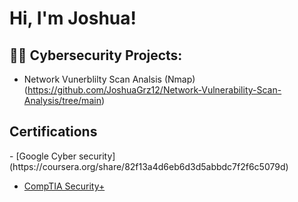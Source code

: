 <h1>Hi, I'm Joshua! </h1>

<h2>👨‍💻 Cybersecurity Projects:</h2>

- Network Vunerblilty Scan Analsis (Nmap)</b>(https://github.com/JoshuaGrz12/Network-Vulnerability-Scan-Analysis/tree/main)

<h2>Certifications</h2>
- [Google Cyber security](https://coursera.org/share/82f13a4d6eb6d3d5abbdc7f2f6c5079d)

- [CompTIA Security+](https://www.credly.com/badges/79e93e13-d55e-4792-ac4d-736eff5ffdb7/public_url)


<!--


Here are some ideas to get you started:

- 🔭 I’m currently working on ...
- 🌱 I’m currently learning ...
- 👯 I’m looking to collaborate on ...
- 🤔 I’m looking for help with ...
- 💬 Ask me about ...
- 📫 How to reach me: ...
- 😄 Pronouns: ...
- ⚡ Fun fact: ...
-->
